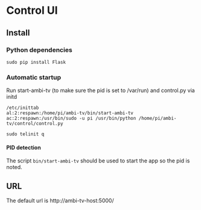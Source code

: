 
# Control UI

## Install

### Python dependencies

    sudo pip install Flask

### Automatic startup

Run start-ambi-tv (to make sure the pid is set to /var/run) and control.py via initd

```
/etc/inittab
al:2:respawn:/home/pi/ambi-tv/bin/start-ambi-tv
ac:2:respawn:/usr/bin/sudo -u pi /usr/bin/python /home/pi/ambi-tv/control/control.py
```

    sudo telinit q

#### PID detection

The script ``bin/start-ambi-tv`` should be used to start the app so the pid is
noted.

## URL

The default url is http://ambi-tv-host:5000/

